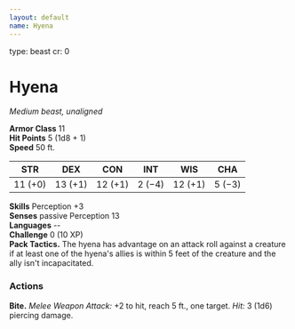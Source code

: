 ```yaml
---
layout: default
name: Hyena
---
```

type: beast
cr: 0

# Hyena 
_Medium beast, unaligned_

**Armor Class** 11    
**Hit Points** 5 (1d8 + 1)    
**Speed** 50 ft.

| STR     | DEX     | CON     | INT     | WIS     | CHA     |
|---------|---------|---------|---------|---------|---------|
| 11 (+0) | 13 (+1) | 12 (+1) | 2 (−4)  | 12 (+1) | 5 (−3)  |  

**Skills** Perception +3    
**Senses** passive Perception 13    
**Languages** --    
**Challenge** 0 (10 XP)    
**Pack Tactics.** The hyena has advantage on an attack roll against a creature if at least one of the hyena's allies is within 5 feet of the creature and the ally isn't incapacitated. 

### Actions    
**Bite.** _Melee Weapon Attack:_ +2 to hit, reach 5 ft., one target. _Hit:_ 3 (1d6) piercing damage. 
